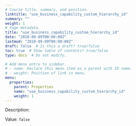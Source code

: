 ```yaml
---
# Course title, summary, and position.
linktitle: "use_business_capability_custom_hierarchy_id"
summary: ""
weight: 1
# Page metadata.
title: "use_business_capability_custom_hierarchy_id"
date: "2018-09-09T00:00:00Z"
lastmod: "2018-09-09T00:00:00Z"
draft: false  # Is this a draft? true/false
toc: true  # Show table of contents? true/false
type: docs  # Do not modify.

# Add menu entry to sidebar.
# - name: Declare this menu item as a parent with ID name.
# - weight: Position of link in menu.
menu:
  properties:
    parent: Properties
    name: "use_business_capability_custom_hierarchy_id"
    weight: 1
---
```


Description: 


Value: `false`